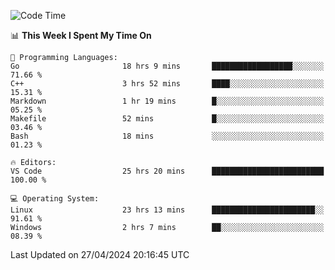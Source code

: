 
<!--START_SECTION:waka-->
![Code Time](http://img.shields.io/badge/Code%20Time-540%20hrs%204%20mins-blue)

📊 **This Week I Spent My Time On** 

```text
💬 Programming Languages: 
Go                       18 hrs 9 mins       ██████████████████░░░░░░░   71.66 % 
C++                      3 hrs 52 mins       ████░░░░░░░░░░░░░░░░░░░░░   15.31 % 
Markdown                 1 hr 19 mins        █░░░░░░░░░░░░░░░░░░░░░░░░   05.25 % 
Makefile                 52 mins             █░░░░░░░░░░░░░░░░░░░░░░░░   03.46 % 
Bash                     18 mins             ░░░░░░░░░░░░░░░░░░░░░░░░░   01.23 % 

🔥 Editors: 
VS Code                  25 hrs 20 mins      █████████████████████████   100.00 % 

💻 Operating System: 
Linux                    23 hrs 13 mins      ███████████████████████░░   91.61 % 
Windows                  2 hrs 7 mins        ██░░░░░░░░░░░░░░░░░░░░░░░   08.39 % 
```


 Last Updated on 27/04/2024 20:16:45 UTC
<!--END_SECTION:waka-->
